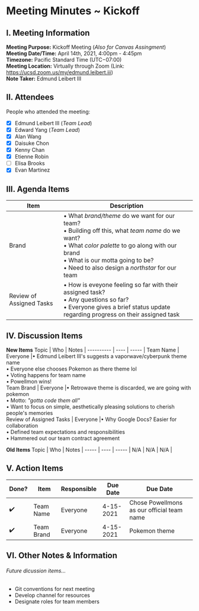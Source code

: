 

# Meeting Minutes ~ Kickoff
## I. Meeting Information
**Meeting Purpose:** Kickoff Meeting (*Also for Canvas Assingment*)  
**Meeting Date/Time:** April 14th, 2021, 4:00pm - 4:45pm  
**Timezone:** Pacific Standard Time (UTC−07:00)  
**Meeting Location:** Virtually through Zoom (Link: https://ucsd.zoom.us/my/edmund.leibert.iii)   
**Note Taker:** Edmund Leibert III  

## II. Attendees
People who attended the meeting:
- [x] Edmund Leibert III (*Team Lead*)
- [x] Edward Yang (*Team Lead*)
- [x] Alan Wang
- [x] Daisuke Chon
- [x] Kenny Chan
- [x] Etienne Robin
- [ ] Elisa Brooks
- [x] Evan Martinez

## III. Agenda Items

Item | Description
---- | ----
Brand | • What *brand/theme* do we want for our team?<br>• Building off this, what *team name* do we want?<br>• What *color palette* to go along with our brand<br>• What is our motta going to be?<br>• Need to also design a *northstar* for our team
Review of Assigned Tasks | • How is eveyone feeling so far with their assigned task?<br>• Any questions so far?<br>• Everyone gives a brief status update regarding progress on their assigned task

## IV. Discussion Items

**New Items**
Topic | Who  | Notes |
---------- | ---- | ----- |
Team Name  | Everyone  |• Edmund Leibert III's suggests a vaporwave/cyberpunk theme name<br> • Everyone else chooses Pokemon as there theme lol<br> • Voting happens for team name <br> • Powellmon wins!<br>
Team Brand  | Everyone  |• Retrowave theme is discarded, we are going with pokemon<br> • Motto: *"gotta code them all"*<br> • Want to focus on simple, aesthetically pleasing solutions to cherish people's memories <br>
Review of Assigned Tasks | Everyone  |• Why Google Docs? Easier for collaboration <br> • Defined team expectations and responsibilities<br> • Hammered out our team contract agreement

**Old Items**
Topic | Who  | Notes |
----- | ---- | ----- |
N/A  | N/A  | N/A |


## V. Action Items
| Done? | Item | Responsible  | Due Date  | Due Date  |
| ----- | ---- | ------------ | --------- | --------- |
| ✔️   | Team Name | Everyone          | 4-15-2021  | Chose Powellmons as our official team name    |
| ✔️   | Team Brand | Everyone          | 4-15-2021  | Pokemon theme    |
## VI. Other Notes & Information

###### Future dicussion items...
- Git conventions for next meeting
- Develop channel for resources
- Designate roles for team members
